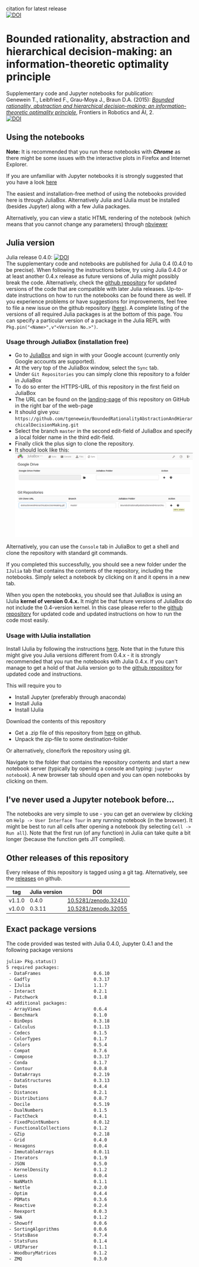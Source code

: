 citation for latest release  
[![DOI](http://img.shields.io/badge/DOI-10.5281%2Fzenodo.32410-blue.svg?style=flat)](http://dx.doi.org/10.5281/zenodo.32410)


# Bounded rationality, abstraction and hierarchical decision-making: an information-theoretic optimality principle
Supplementary code and Jupyter notebooks for publication:  
Genewein T., Leibfried F., Grau-Moya J., Braun D.A. (2015): [*Bounded rationality, abstraction and hierarchical decision-making: an information-theoretic optimality principle*](http://journal.frontiersin.org/article/10.3389/frobt.2015.00027/), Frontiers in Robotics and AI, 2.  
[![DOI](http://img.shields.io/badge/DOI-10.3389%2Ffrobt.2015.00027-blue.svg?style=flat)](http://dx.doi.org/10.3389/frobt.2015.00027) 




## Using the notebooks
**Note:** It is recommended that you run these notebooks with ***Chrome*** as there might be some issues with the interactive plots in Firefox and Internet Explorer.

If you are unfamiliar with Jupyter notebooks it is strongly suggested that you have a look [here]( http://jupyter-notebook-beginner-guide.readthedocs.org/en/latest/index.html)

The easiest and installation-free method of using the notebooks provided here is through JuliaBox. Alternatively Julia and IJulia must be installed (besides Jupyter) along with a few Julia packages.

Alternatively, you can view a static HTML rendering of the notebook (which means that you cannot change any parameters) through [nbviewer](http://nbviewer.ipython.org/github/tgenewein/BoundedRationalityAbstractionAndHierarchicalDecisionMaking/tree/master/NotebooksAndCode/)

## Julia version
Julia release 0.4.0: [![DOI](https://zenodo.org/badge/doi/10.5281/zenodo.31957.svg)](http://dx.doi.org/10.5281/zenodo.31957)  
The supplementary code and notebooks are published for Julia 0.4 (0.4.0 to be precise). When following the instructions below, try using Julia 0.4.0 or at least another 0.4.x release as future versions of Julia might possibly break the code. Alternatively, check the [github repository](https://github.com/tgenewein/BoundedRationalityAbstractionAndHierarchicalDecisionMaking) for updated versions of the code that are compatible with later Julia releases. Up-to-date instructions on how to run the notebooks can be found there as well. If you experience problems or have suggestions for improvements, feel free to file a new issue on the github repository ([here](https://github.com/tgenewein/BoundedRationalityAbstractionAndHierarchicalDecisionMaking/issues)).
A complete listing of the versions of all required Julia packages is at the bottom of this page. You can specify a particular version of a package in the Julia REPL with ``Pkg.pin("<Name>",v"<Version No.>")``.

### Usage through JuliaBox (installation free)

*  Go to [JuliaBox](https://www.juliabox.org/) and sign in with your Google account (currently only Google accounts are supported).
*  At the very top of the JuliaBox window, select the ``Sync`` tab.
*  Under ``Git Repositories`` you can simply clone this repository to a folder in JuliaBox
*  To do so enter the HTTPS-URL of this repository in the first field on JuliaBox
  *  The URL can be found on the [landing-page](https://github.com/tgenewein/BoundedRationalityAbstractionAndHierarchicalDecisionMaking) of this repository on GitHub in the right bar of the web-page
  *  It should give you: ``https://github.com/tgenewein/BoundedRationalityAbstractionAndHierarchicalDecisionMaking.git``
*  Select the branch ``master`` in the second edit-field of JuliaBox and specify a local folder name in the third edit-field.
*  Finally click the plus sign to clone the repository.
  *  It should look like this: ![Cloning repository to JuliaBox](AddRepoToJuliaBox.png)
  

Alternatively, you can use the ``Console`` tab in JuliaBox to get a shell and clone the repository with standard git commands.

If you completed this successfully, you should see a new folder under the ``IJulia`` tab that contains the contents of the repository, including the notebooks. Simply select a notebook by clicking on it and it opens in a new tab.

When you open the notebooks, you should see that JuliaBox is using an IJulia **kernel of version 0.4.x.** It might be that future versions of JuliaBox do not include the 0.4-version kernel. In this case please refer to the [github repository](https://github.com/tgenewein/BoundedRationalityAbstractionAndHierarchicalDecisionMaking) for updated code and updated instructions on how to run the code most easily.


### Usage with IJulia installation

Install IJulia by following the instructions [here](https://github.com/JuliaLang/IJulia.jl). Note that in the future this might give you Julia versions different from 0.4.x - it is strongly recommended that you run the notebooks with Julia 0.4.x. If you can't manage to get a hold of that Julia version go to the [github repository](https://github.com/tgenewein/BoundedRationalityAbstractionAndHierarchicalDecisionMaking) for updated code and instructions.

This will require you to
*  Install Jupyter (preferably through anaconda)
*  Install Julia
*  Install IJulia

Download the contents of this repository
*  Get a .zip file of this repository from [here](https://github.com/tgenewein/BoundedRationalityAbstractionAndHierarchicalDecisionMaking/archive/master.zip) on github.
*  Unpack the zip-file to some destination-folder

Or alternatively, clone/fork the repository using git.

Navigate to the folder that contains the repository contents and start a new notebook server (typically by opening a console and typing: ``jupyter notebook``). A new browser tab should open and you can open notebooks by clicking on them.

## I've never used a Jupyter notebook before...
The notebooks are very simple to use - you can get an overwiew by clicking on ``Help -> User Interface Tour`` in any running notebook (in the browser). It might be best to run all cells after opening a notebook (by selecting ``Cell -> Run all``). Note that the first run (of any function) in Julia can take quite a bit longer (because the function gets JIT compiled).

## Other releases of this repository
Every release of this repository is tagged using a git tag. Alternatively, see the [releases](https://github.com/tgenewein/BoundedRationalityAbstractionAndHierarchicalDecisionMaking/releases) on github.

tag | Julia version | DOI
--- | ------------- | ---
v1.1.0 | 0.4.0 | [10.5281/zenodo.32410](http://dx.doi.org/10.5281/zenodo.32410)
v1.0.0 | 0.3.11 | [10.5281/zenodo.32055](http://dx.doi.org/10.5281/zenodo.32055)


## Exact package versions
The code provided was tested with Julia 0.4.0, Jupyter 0.4.1 and the following package versions
```
julia> Pkg.status()
5 required packages:
 - DataFrames                    0.6.10
 - Gadfly                        0.3.17
 - IJulia                        1.1.7
 - Interact                      0.2.1
 - Patchwork                     0.1.8
43 additional packages:
 - ArrayViews                    0.6.4
 - Benchmark                     0.1.0
 - BinDeps                       0.3.18
 - Calculus                      0.1.13
 - Codecs                        0.1.5
 - ColorTypes                    0.1.7
 - Colors                        0.5.4
 - Compat                        0.7.6
 - Compose                       0.3.17
 - Conda                         0.1.7
 - Contour                       0.0.8
 - DataArrays                    0.2.19
 - DataStructures                0.3.13
 - Dates                         0.4.4
 - Distances                     0.2.1
 - Distributions                 0.8.7
 - Docile                        0.5.19
 - DualNumbers                   0.1.5
 - FactCheck                     0.4.1
 - FixedPointNumbers             0.0.12
 - FunctionalCollections         0.1.2
 - GZip                          0.2.18
 - Grid                          0.4.0
 - Hexagons                      0.0.4
 - ImmutableArrays               0.0.11
 - Iterators                     0.1.9
 - JSON                          0.5.0
 - KernelDensity                 0.1.2
 - Loess                         0.0.4
 - NaNMath                       0.1.1
 - Nettle                        0.2.0
 - Optim                         0.4.4
 - PDMats                        0.3.6
 - Reactive                      0.2.4
 - Reexport                      0.0.3
 - SHA                           0.1.2
 - Showoff                       0.0.6
 - SortingAlgorithms             0.0.6
 - StatsBase                     0.7.4
 - StatsFuns                     0.1.4
 - URIParser                     0.1.1
 - WoodburyMatrices              0.1.2
 - ZMQ                           0.3.0
```
